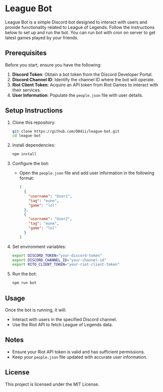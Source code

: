 # League Bot

League Bot is a simple Discord bot designed to interact with users and provide functionality related to League of Legends. Follow the instructions below to set up and run the bot. You can run bot with cron on server to get latest games played by your friends.

## Prerequisites

Before you start, ensure you have the following:

1. **Discord Token**: Obtain a bot token from the Discord Developer Portal.
2. **Discord Channel ID**: Identify the channel ID where the bot will operate.
3. **Riot Client Token**: Acquire an API token from Riot Games to interact with their services.
4. **User Information**: Populate the `people.json` file with user details.

## Setup Instructions

1. Clone this repository:

   ```bash
   git clone https://github.com/D0dii/league-bot.git
   cd league-bot
   ```

2. Install dependencies:

   ```bash
   npm install
   ```

3. Configure the bot:

   - Open the `people.json` file and add user information in the following format:
     ```json
     [
       {
         "username": "User1",
         "tag": "eune",
         "game": "lol"
       },
       {
         "username": "User2",
         "tag": "eune",
         "game": "lol"
       }
     ]
     ```

4. Set environment variables:

   ```bash
   export DISCORD_TOKEN="your-discord-token"
   export DISCORD_CHANNEL_ID="your-channel-id"
   export RITO_CLIENT_TOKEN="your-riot-client-token"
   ```

5. Run the bot:
   ```bash
   npm run bot
   ```

## Usage

Once the bot is running, it will:

- Interact with users in the specified Discord channel.
- Use the Riot API to fetch League of Legends data.

## Notes

- Ensure your Riot API token is valid and has sufficient permissions.
- Keep your `people.json` file updated with accurate user information.

## License

This project is licensed under the MIT License.
